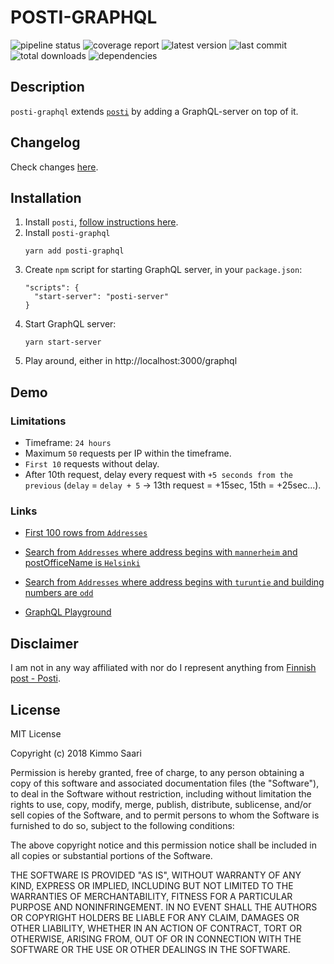# POSTI-GRAPHQL

![pipeline status](https://posti-graphql.devaus.eu/pipeline.svg)
![coverage report](https://posti-graphql.devaus.eu/coverage.svg)
![latest version](https://img.shields.io/github/package-json/v/kirbo/posti-graphql.svg)
![last commit](https://img.shields.io/github/last-commit/kirbo/posti-graphql.svg)
![total downloads](https://img.shields.io/npm/dt/posti-graphql.svg)
![dependencies](https://img.shields.io/librariesio/github/kirbo/posti-graphql.svg)

## Description

`posti-graphql` extends [`posti`](https://www.npmjs.com/package/posti) by adding a GraphQL-server on top of it.

## Changelog

Check changes [here](./CHANGELOG.md).


## Installation

1. Install `posti`, [follow instructions here](https://github.com/kirbo/posti#installation-as-a-dependency-for-your-project).
2. Install `posti-graphql`
   ```
   yarn add posti-graphql
   ```
3. Create `npm` script for starting GraphQL server, in your `package.json`:
   ```
   "scripts": {
     "start-server": "posti-server"
   }
   ```
4. Start GraphQL server:
   ```
   yarn start-server
   ```
5. Play around, either in http://localhost:3000/graphql


## Demo
### Limitations

  - Timeframe: `24 hours`
  - Maximum `50` requests per IP within the timeframe.
  - `First 10` requests without delay.
  - After 10th request, delay every request with `+5 seconds from the previous`
    (`delay` = `delay + 5` -> 13th request = +15sec, 15th = +25sec...).

### Links
  - [First 100 rows from `Addresses`](https://posti-graphql.demo.devaus.eu/graphql?query=%7B%0A%09Addresses%20%7B%0A%20%20%20%20address%0A%20%20%20%20postOfficeName%0A%20%20%20%20postalCode%0A%20%20%7D%0A%7D)
  - [Search from `Addresses` where address begins with `mannerheim` and postOfficeName is `Helsinki`](https://posti-graphql.demo.devaus.eu/graphql?query=%7B%0A%20%20Addresses\(where%3A%20%7B%0A%20%20%20%20address%3A%20%22mannerheim%25%22%0A%20%20%20%20postOfficeName%3A%20%22Helsinki%22%0A%20%20%7D\)%20%7B%0A%20%20%20%20address%0A%20%20%20%20municipalityName%0A%20%20%20%20postalCode%20%20%20%20oddEven%0A%20%20%20%20smallestBuildingNumber1%0A%20%20%20%20highestBuildingNumber1%0A%20%20%7D%0A%7D)
  - [Search from `Addresses` where address begins with `turuntie` and building numbers are `odd`](https://posti-graphql.demo.devaus.eu/graphql?query=%7B%0A%20%20Addresses\(where%3A%20%7Baddress%3A%20%22turuntie%25%22%2C%20oddEven%3A%201%7D\)%20%7B%0A%20%20%20%20address%0A%20%20%20%20municipalityName%0A%20%20%20%20postalCode%0A%20%20%7D%0A%7D%0A)

  - [GraphQL Playground](https://posti-graphql.demo.devaus.eu/graphql)


## Disclaimer

I am not in any way affiliated with nor do I represent anything from [Finnish post - Posti](https://www.posti.fi/).


## License

MIT License

Copyright (c) 2018 Kimmo Saari

Permission is hereby granted, free of charge, to any person obtaining a copy
of this software and associated documentation files (the "Software"), to deal
in the Software without restriction, including without limitation the rights
to use, copy, modify, merge, publish, distribute, sublicense, and/or sell
copies of the Software, and to permit persons to whom the Software is
furnished to do so, subject to the following conditions:

The above copyright notice and this permission notice shall be included in all
copies or substantial portions of the Software.

THE SOFTWARE IS PROVIDED "AS IS", WITHOUT WARRANTY OF ANY KIND, EXPRESS OR
IMPLIED, INCLUDING BUT NOT LIMITED TO THE WARRANTIES OF MERCHANTABILITY,
FITNESS FOR A PARTICULAR PURPOSE AND NONINFRINGEMENT. IN NO EVENT SHALL THE
AUTHORS OR COPYRIGHT HOLDERS BE LIABLE FOR ANY CLAIM, DAMAGES OR OTHER
LIABILITY, WHETHER IN AN ACTION OF CONTRACT, TORT OR OTHERWISE, ARISING FROM,
OUT OF OR IN CONNECTION WITH THE SOFTWARE OR THE USE OR OTHER DEALINGS IN THE
SOFTWARE.
